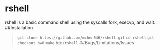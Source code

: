 # rshell
rshell is a basic command shell using the syscalls fork, execvp, and wait.
##Installation
>`git clone https://github.com/mchen046/rshell.git`
>`cd rshell`
>`git checkout hw0`
>`make`
>`bin/rshell`
##Bugs/Limitations/Issues

